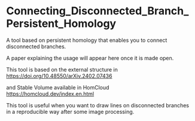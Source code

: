 # Connecting_Disconnected_Branch_Persistent_Homology
A tool based on persistent homology that enables you to connect disconnected branches.

A paper explaining the usage will appear here once it is made open.

This tool is based on the external structure in 
https://doi.org/10.48550/arXiv.2402.07436

and Stable Volume available in HomCloud https://homcloud.dev/index.en.html

This tool is useful when you want to draw lines on disconnected branches in a reproducible way after some image processing.
